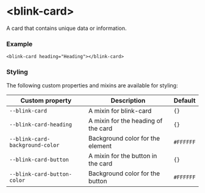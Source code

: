 # \<blink-card\>

A card that contains unique data or information.

### Example

    <blink-card heading="Heading"></blink-card>

### Styling
The following custom properties and mixins are available for styling:

Custom property | Description | Default
----------------|-------------|----------
`--blink-card` | A mixin for blink-card | `{}`
`--blink-card-heading` | A mixin for the heading of the card | `{}`
`--blink-card-background-color` | Background color for the element | `#FFFFFF`
`--blink-card-button` | A mixin for the button in the card | `{}`
`--blink-card-button-color` | Background color for the button | `#FFFFFF`

